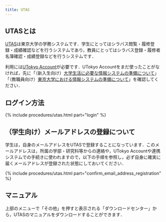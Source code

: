 ```yaml
---
title: UTAS
---
```


## UTASとは

[UTAS](https://utas.adm.u-tokyo.ac.jp/campusweb/campusportal.do)は東京大学の学務システムです．学生にとってはシラバス閲覧・履修登録・成績確認などを行うシステムであり，教員にとってはシラバス登録・履修者名簿確認・成績登録などを行うシステムです．

利用には[UTokyo Account](/utokyo_account/)が必要です．UTokyo Accountをまだ使ったことがなければ，先に「（新入生向け）[大学生活に必要な情報システムの準備について](/oc/)」「（教職員向け）[東京大学における情報システムの準備について](/faculty_members)」を確認してください．

## ログイン方法

{% include procedures/utas.html part="login" %}

## （学生向け）メールアドレスの登録について

学生は，自身のメールアドレスをUTASで登録することになっています．このメールアドレスは，所属の学部・研究科等からの連絡や，UTokyo Accountや連携システムでの手続きに使われますので，以下の手順を参照し，必ず自身に確実に届くメールアドレスが登録された状態にしておいてください．

{% include procedures/utas.html part="confirm_email_address_registration" %}

## マニュアル

上部のメニューで「その他」を押すと表示される「ダウンロードセンター」から，UTASのマニュアルをダウンロードすることができます．
